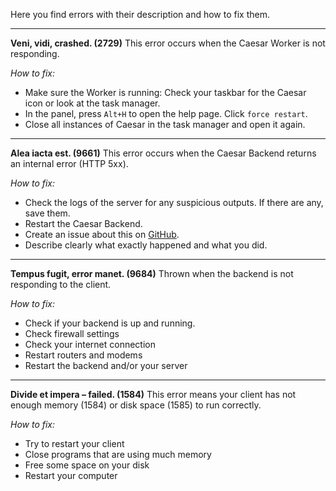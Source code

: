 Here you find errors with their description and how to fix them.

---

**Veni, vidi, crashed. (2729)**
This error occurs when the Caesar Worker is not responding.

*How to fix:*
- Make sure the Worker is running: Check your taskbar for the Caesar icon or look at the task manager.
- In the panel, press `Alt+H` to open the help page. Click `force restart`.
- Close all instances of Caesar in the task manager and open it again.

---

**Alea iacta est. (9661)**
This error occurs when the Caesar Backend returns an internal error (HTTP 5xx).

*How to fix:*
- Check the logs of the server for any suspicious outputs. If there are any, save them.
- Restart the Caesar Backend.
- Create an issue about this on [GitHub](https://github.com/Jweinelt/Caesar/issues).
- Describe clearly what exactly happened and what you did.

---

**Tempus fugit, error manet. (9684)**
Thrown when the backend is not responding to the client.

*How to fix:*
- Check if your backend is up and running.
- Check firewall settings
- Check your internet connection
- Restart routers and modems
- Restart the backend and/or your server

---

**Divide et impera – failed. (1584)**
This error means your client has not enough memory (1584) or disk space (1585) to run correctly.

*How to fix:*
- Try to restart your client
- Close programs that are using much memory
- Free some space on your disk
- Restart your computer